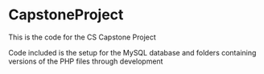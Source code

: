 # CapstoneProject
This is the code for the CS Capstone Project

Code included is the setup for the MySQL database and folders containing versions of the PHP files through development
